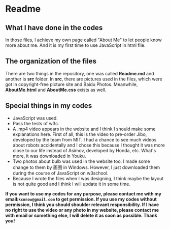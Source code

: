 ﻿# Readme
## What I have done in the codes
In those files, I achieve my own page called "About Me" to let people know more about me. And it is my first time to use JavaScript in html file.
## The organization of the files
There are two things in the repository, one was called **Readme.md** and another is **src** folder. In **src**, there are pictures used in the files, which were got in copyright-free picture site and Baidu Photos. Meanwhile, **AboutMe.html** and **AboutMe.css** exists as well.
## Special things in my codes
* JavaScript was used.
* Pass the tests of w3c.
* A .mp4 video appears in the website and I think  I should make some explanations here. First of all, this is the video to pre-order Jibo, developed by the team from MIT. I had a chance to see much videos about robots accidentally and I chose this because I thought it was more close to our life instead of Asimov, developed by Honda, etc. What's more, it was downloaded in Youku. 
* Two photos about bulb was used in the website too. I made some change to them by 画图 in Windows. However, I just downloaded them during the course of JavaScript on w3school.
* Because I wrote the files when I was designing, I think maybe the layout is not quite good and I think I will update it in some time.

**If you want to use my codes for any purpose, please contact me with my email:`kcnnow@gmail.com` to get permission. If you use my codes without permission, I think you should shoulder relevant responsibility. If I have no right to use the video or any photo in my website, please contact me with email or something else, I will delete it as soon as possible. Thank you!**